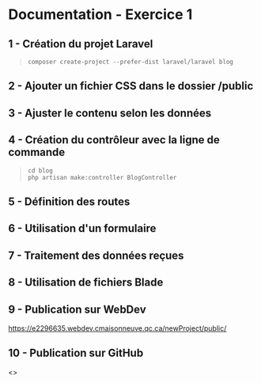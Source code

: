 # Documentation - Exercice 1

## 1 - Création du projet Laravel
> `composer create-project --prefer-dist laravel/laravel blog`
## 2 - Ajouter un fichier CSS dans le dossier /public

## 3 -  Ajuster le contenu selon les données
## 4 - Création du contrôleur avec la ligne de commande
> `cd blog`<br>
> `php artisan make:controller BlogController`
## 5 - Définition des routes
## 6 - Utilisation d'un formulaire
## 7 - Traitement des données reçues
## 8 - Utilisation de fichiers Blade
## 9 - Publication sur WebDev
<https://e2296635.webdev.cmaisonneuve.qc.ca/newProject/public/>
## 10 - Publication sur GitHub
<>